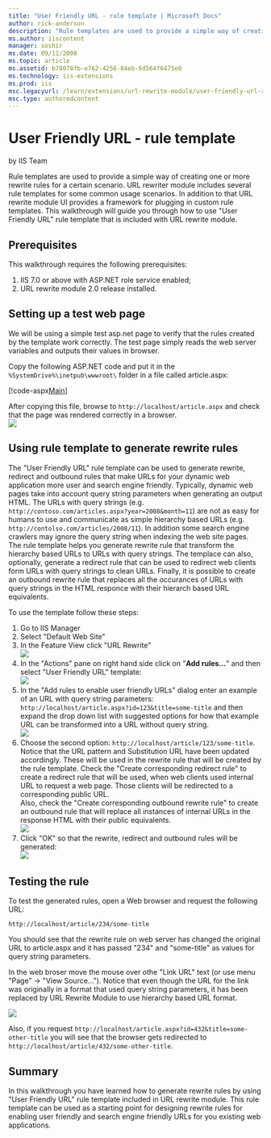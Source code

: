 ```yaml
---
title: "User Friendly URL - rule template | Microsoft Docs"
author: rick-anderson
description: "Rule templates are used to provide a simple way of creating one or more rewrite rules for a certain scenario. URL rewriter module includes several rule templ..."
ms.author: iiscontent
manager: soshir
ms.date: 09/11/2008
ms.topic: article
ms.assetid: b78078fb-e762-4256-84eb-6d564f6475e0
ms.technology: iis-extensions
ms.prod: iis
msc.legacyurl: /learn/extensions/url-rewrite-module/user-friendly-url-rule-template
msc.type: authoredcontent
---
```

User Friendly URL - rule template
====================
by IIS Team

Rule templates are used to provide a simple way of creating one or more rewrite rules for a certain scenario. URL rewriter module includes several rule templates for some common usage scenarios. In addition to that URL rewrite module UI provides a framework for plugging in custom rule templates. This walkthrough will guide you through how to use "User Friendly URL" rule template that is included with URL rewrite module.

## Prerequisites

This walkthrough requires the following prerequisites:

1. IIS 7.0 or above with ASP.NET role service enabled;
2. URL rewrite module 2.0 release installed.

## Setting up a test web page

We will be using a simple test asp.net page to verify that the rules created by the template work correctly. The test page simply reads the web server variables and outputs their values in browser.

Copy the following ASP.NET code and put it in the `%SystemDrive%\inetpub\wwwroot\` folder in a file called article.aspx:


[!code-aspx[Main](user-friendly-url-rule-template/samples/sample1.aspx)]


After copying this file, browse to `http://localhost/article.aspx` and check that the page was rendered correctly in a browser.  
[![](user-friendly-url-rule-template/_static/image10.png)](user-friendly-url-rule-template/_static/image9.png)


## Using rule template to generate rewrite rules

The "User Friendly URL" rule template can be used to generate rewrite, redirect and outbound rules that make URLs for your dynamic web application more user and search engine friendly. Typically, dynamic web pages take into account query string parameters when generating an output HTML. The URLs with query strings (e.g. `http://contoso.com/articles.aspx?year=2008&month=11`) are not as easy for humans to use and communicate as simple hierarchy based URLs (e.g. `http://contolso.com/articles/2008/11`). In addition some search engine crawlers may ignore the query string when indexing the web site pages. The rule template helps you generate rewrite rule that transform the hierarchy based URLs to URLs with query strings. The templace can also, optionally, generate a redirect rule that can be used to redirect web clients form URLs with query strings to clean URLs. Finally, it is possible to create an outbound rewrite rule that replaces all the occurances of URLs with query strings in the HTML responce with their hierarch based URL equivalents.

To use the template follow these steps:

1. Go to IIS Manager
2. Select "Default Web Site"
3. In the Feature View click "URL Rewrite"  
    [![](user-friendly-url-rule-template/_static/image13.png)](user-friendly-url-rule-template/_static/image12.png)
4. In the "Actions" pane on right hand side click on "**Add rules…**" and then select "User Friendly URL" template:  
    [![](user-friendly-url-rule-template/_static/image18.png)](user-friendly-url-rule-template/_static/image17.png)
5. In the "Add rules to enable user friendly URLs" dialog enter an example of an URL with query string parameters: `http://localhost/article.aspx?id=123&title=some-title` and then expand the drop down list with suggested options for how that example URL can be transformed into a URL without query string.  
    [![](user-friendly-url-rule-template/_static/image20.png)](user-friendly-url-rule-template/_static/image19.png)
6. Choose the second option: `http://localhost/article/123/some-title`. Notice that the URL pattern and Substitution URL have been updated accordingly. These will be used in the rewrite rule that will be created by the rule template. Check the "Create corresponding redirect rule" to create a redirect rule that will be used, when web clients used internal URL to request a web page. Those clients will be redirected to a corresponding public URL.  
 Also, check the "Create corresponding outbound rewrite rule" to create an outbound rule that will replace all instances of internal URLs in the response HTML with their public equivalents.  
    [![](user-friendly-url-rule-template/_static/image22.png)](user-friendly-url-rule-template/_static/image21.png)
7. Click "OK" so that the rewrite, redirect and outbound rules will be generated:  
    [![](user-friendly-url-rule-template/_static/image24.png)](user-friendly-url-rule-template/_static/image23.png)

## Testing the rule

To test the generated rules, open a Web browser and request the following URL:

`http://localhost/article/234/some-title`

You should see that the rewrite rule on web server has changed the original URL to article.aspx and it has passed "234" and "some-title" as values for query string parameters.

In the web broser move the mouse over othe "Link URL" text (or use menu "Page" -&gt; "View Source..."). Notice that even though the URL for the link was originally in a format that used query string parameters, it has been replaced by URL Rewrite Module to use hierarchy based URL format.

[![](user-friendly-url-rule-template/_static/image26.png)](user-friendly-url-rule-template/_static/image25.png)

Also, if you request `http://localhost/article.aspx?id=432&title=some-other-title` you will see that the browser gets redirected to `http://localhost/article/432/some-other-title`.

## Summary

In this walkthrough you have learned how to generate rewrite rules by using "User Friendly URL" rule template included in URL rewrite module. This rule template can be used as a starting point for designing rewrite rules for enabling user friendly and search engine friendly URLs for you existing web applications.